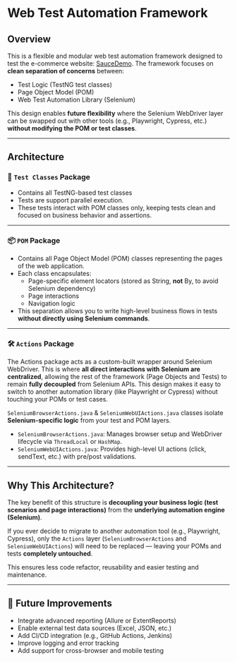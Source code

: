 # Web Test Automation Framework

## Overview

This is a flexible and modular web test automation framework designed to test the e-commerce website: [SauceDemo](https://www.saucedemo.com/v1/). The framework focuses on **clean separation of concerns** between:

- Test Logic (TestNG test classes)
- Page Object Model (POM)
- Web Test Automation Library (Selenium)

This design enables **future flexibility** where the Selenium WebDriver layer can be swapped out with other tools (e.g., Playwright, Cypress, etc.) **without modifying the POM or test classes**.

---

## Architecture

### 🧪 `Test Classes` Package

- Contains all TestNG-based test classes
- Tests are support parallel execution.
- These tests interact with POM classes only, keeping tests clean and focused on business behavior and assertions.

---

### 📦 `POM` Package

- Contains all Page Object Model (POM) classes representing the pages of the web application.
- Each class encapsulates:
  - Page-specific element locators (stored as String, **not** By, to avoid Selenium dependency)
  - Page interactions
  - Navigation logic
- This separation allows you to write high-level business flows in tests **without directly using Selenium commands**.

---

### 🛠️ `Actions` Package

The Actions package acts as a custom-built wrapper around Selenium WebDriver. This is where **all direct interactions with Selenium are centralized**, allowing the rest of the framework (Page Objects and Tests) to remain **fully decoupled** from Selenium APIs. This design makes it easy to switch to another automation library (like Playwright or Cypress) without touching your POMs or test cases.


 `SeleniumBrowserActions.java` & `SeleniumWebUIActions.java` classes isolate **Selenium-specific logic** from your test and POM layers.

- `SeleniumBrowserActions.java`: Manages browser setup and WebDriver lifecycle via `ThreadLocal` or `HashMap`.
- `SeleniumWebUIActions.java`: Provides high-level UI actions (click, sendText, etc.) with pre/post validations.

---

## Why This Architecture?

The key benefit of this structure is **decoupling your business logic (test scenarios and page interactions)** from the **underlying automation engine (Selenium)**.

If you ever decide to migrate to another automation tool (e.g., Playwright, Cypress), only the `Actions` layer (`SeleniumBrowserActions` and `SeleniumWebUIActions`) will need to be replaced
 — leaving your POMs and tests **completely untouched**.

This ensures less code refactor, reusability and easier testing and maintenance.

---

## 🚀 Future Improvements

- Integrate advanced reporting (Allure or ExtentReports)
- Enable external test data sources (Excel, JSON, etc.)
- Add CI/CD integration (e.g., GitHub Actions, Jenkins)
- Improve logging and error tracking
- Add support for cross-browser and mobile testing
